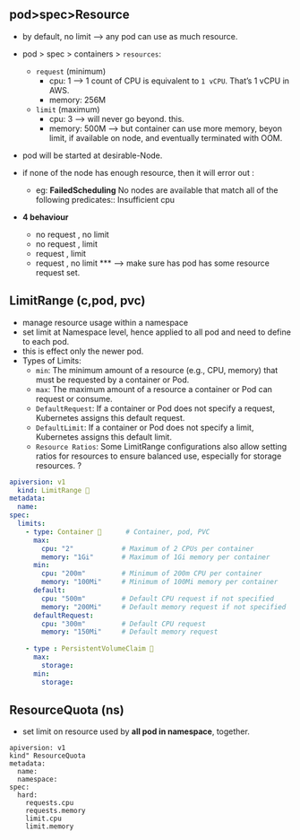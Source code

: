## pod>spec>Resource 

- by default, no limit --> any pod can use as much resource.
- pod > spec > containers > `resources`:
    - `request` (minimum)
        - cpu: 1  --> 1 count of CPU is equivalent to `1 vCPU`. That’s 1 vCPU in AWS.
        - memory: 256M
    - `limit` (maximum)
        - cpu: 3 --> will never go beyond. this.
        - memory: 500M --> but container can use more memory, beyon limit, if available on node, and eventually terminated with OOM.

- pod will be started at desirable-Node.
- if none of the node has enough resource, then it will error  out : 
  - eg: **FailedScheduling** No nodes are available that match all of the following predicates:: Insufficient cpu
- **4 behaviour**
    - no request , no limit
    - no request , limit
    - request , limit
    - request , no limit  *** --> make sure has pod has some resource request set.

## LimitRange (c,pod, pvc)
- manage resource usage within a namespace
- set limit at Namespace level, hence applied to all pod and need to define to each pod.
- this is effect only the newer pod.
- Types of Limits:
  - `min`: The minimum amount of a resource (e.g., CPU, memory) that must be requested by a container or Pod.
  - `max`: The maximum amount of a resource a container or Pod can request or consume.
  - `DefaultRequest`: If a container or Pod does not specify a request, Kubernetes assigns this default request.
  - `DefaultLimit`: If a container or Pod does not specify a limit, Kubernetes assigns this default limit.
  - `Resource Ratios`: Some LimitRange configurations also allow setting ratios for resources to ensure balanced use, especially for storage resources. ?

```yaml
apiversion: v1
  kind: LimitRange 🔸
metadata:
  name: 
spec:
  limits:
    - type: Container 🔸      # Container, pod, PVC
      max:
        cpu: "2"            # Maximum of 2 CPUs per container
        memory: "1Gi"       # Maximum of 1Gi memory per container
      min:
        cpu: "200m"         # Minimum of 200m CPU per container
        memory: "100Mi"     # Minimum of 100Mi memory per container
      default:
        cpu: "500m"         # Default CPU request if not specified
        memory: "200Mi"     # Default memory request if not specified
      defaultRequest:
        cpu: "300m"         # Default CPU request
        memory: "150Mi"     # Default memory request
        
    - type : PersistentVolumeClaim 🔸
      max:
        storage: 
      min:
        storage:  
```

## ResourceQuota (ns)
- set limit on resource used by **all pod in namespace**, together.
```
apiversion: v1
kind" ResourceQuota
metadata:
  name:
  namespace:
spec:
  hard:
    requests.cpu
    requests.memory
    limit.cpu
    limit.memory
    
```

